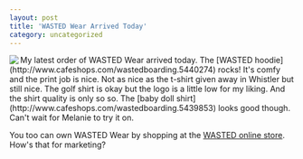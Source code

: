 ```yaml
---
layout: post
title: 'WASTED Wear Arrived Today'
category: uncategorized
---
```


<img src="http://www.thecave.com/images/wastedhoodie_sm.jpg" align="left" />
My latest order of WASTED Wear arrived today.  The [WASTED hoodie](http://www.cafeshops.com/wastedboarding.5440274) rocks!  It's comfy and the print job is nice.  Not as nice as the t-shirt given away in Whistler but still nice.  The golf shirt is okay but the logo is a little low for my liking.  And the shirt quality is only so so.  The [baby doll shirt](http://www.cafeshops.com/wastedboarding.5439853) looks good though.  Can't wait for Melanie to try it on.

You too can own WASTED Wear by shopping at the [WASTED online store](http://www.cafeshops.com/wastedboarding).  How's that for marketing?
